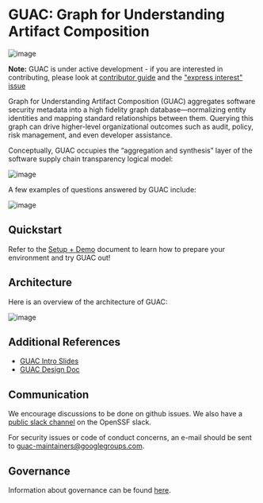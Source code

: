 # GUAC: Graph for Understanding Artifact Composition

![image](https://user-images.githubusercontent.com/3060102/182691308-d3c7e4d5-b6bd-4b5c-85c5-24dfa19875e2.png)

**Note:** GUAC is under active development - if you are interested in
contributing, please look at [contributor guide](CONTRIBUTING.md) and the
["express interest" issue](https://github.com/guacsec/guac/issues/1)

Graph for Understanding Artifact Composition (GUAC) aggregates software security
metadata into a high fidelity graph database—normalizing entity identities and
mapping standard relationships between them. Querying this graph can drive
higher-level organizational outcomes such as audit, policy, risk management, and
even developer assistance.

Conceptually, GUAC occupies the “aggregation and synthesis” layer of the
software supply chain transparency logical model:

![image](https://user-images.githubusercontent.com/3060102/196563695-a1cdc8bd-9946-482f-873a-937bf75891dc.png)

A few examples of questions answered by GUAC include:

![image](https://user-images.githubusercontent.com/3060102/182689788-70acefc1-6d69-4972-abbf-3e60c0d4c014.png)

## Quickstart

Refer to the [Setup + Demo](./SETUP.md) document to learn how to prepare your
environment and try GUAC out!

## Architecture

Here is an overview of the architecture of GUAC:

![image](https://user-images.githubusercontent.com/3060102/182689908-477f4770-1142-4c18-8fa9-16d93dcf84b4.png)

## Additional References

- [GUAC Intro Slides](https://docs.google.com/presentation/d/1WF4dsJiwR6URWPgn1aiHAE3iLVl-oGP4SJRWFpcOlao/edit#slide=id.p)
- [GUAC Design Doc](https://docs.google.com/document/d/1N5x0HErb-kmCPgG9M8TwBEOGIVU54clqp_X4KhtNJI8/edit)

## Communication

We encourage discussions to be done on github issues. We also have a
[public slack channel](https://openssf.slack.com/archives/C03U677QD46) on the
OpenSSF slack.

For security issues or code of conduct concerns, an e-mail should be sent to
guac-maintainers@googlegroups.com.

## Governance

Information about governance can be found [here](GOVERNANCE.md).

